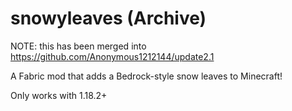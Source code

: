 # snowyleaves (Archive)
NOTE: this has been merged into https://github.com/Anonymous1212144/update2.1

A Fabric mod that adds a Bedrock-style snow leaves to Minecraft!

Only works with 1.18.2+
